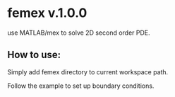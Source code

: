 femex v.1.0.0
=============

use MATLAB/mex to solve 2D second order PDE.

How to use:
-----------
Simply add femex directory to current workspace path.

Follow the example to set up boundary conditions.


 

